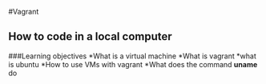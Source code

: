 #Vagrant
 
## How to code in a local computer

###Learning objectives
*What is a virtual machine
*What is vagrant
*what is ubuntu
*How to use VMs with vagrant
*What does the command __uname__ do

